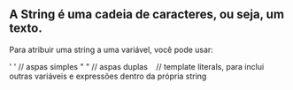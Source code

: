 ## A String é uma cadeia de caracteres, ou seja, um texto.
Para atribuir uma string a uma variável, você pode usar:

' ' // aspas simples
" " // aspas duplas
` ` // template literals, para inclui outras variáveis e expressões dentro da própria string
    <script src="./index.js">console.log('Matheus Quirino')>
    console.log('Matheus Quirino ${1+}')><script>


## Number,O Number é um dado do tipo número. Ele pode ser inteiro ou real (float):
- NaN - Not a Number - usado para representar um dado que não é número. Exemplo:
- Infinity é um valor simbólico que representa o inifinito. Precisa ser declarado com o ‘I’ maiúsculo.
let age = 12
// age é um número inteiro
let age = 12
// age é um número inteiro
- let notANumber = (25 * "casa")
// notANumber = NaN, pois é impossível multiplicar um número por uma string alfanumérica
- let numberInfinity = (42 / 0)
// numberInfinity = Infinity


## Boolean
# Dados do tipo Boolean representam uma entidade lógica e podem ser true (verdadeiro) ou false
(falso).
Exemplo:
- let weekend = false


## undefined 
# O valor undefined é atribuído automaticamente para uma variável que não tem atribuição no programa.
- Indefinido
Exemplo:
let appointment
//como nenhum valor for atribuído, appointment recebe undefined

# Null
- Nullo
* Objeto que não possui nada dentro
* diferente de indefinido


## Object
# Dados do tipo Object são objetos e possuem atributos (propriedades) e métodos (funcionalidades).
Object é declarado da seguinte forma:
// aqui criamos um Object copo
const copo = {
material: "vidro"
, //atributo String
capacidade: 250, // atributo Number
cheio: function() {
// aqui podemos declarar uma função/método que será atribuído ao Object
}
}

## Array
# Um dado do tipo Array representa um agrupamento de dados em forma de lista.
Um Array pode ser declarado da seguinte forma:
// aqui criamos um Array shoppingList
const shoppingList = [
"leite"
,
"ovos"
,
"chocolate"
,
2,
3,
]


## Dados Primitivos
# Não sofre alteração

* String
* Number
* Booolen
* undefined
* Symbol
*  BigInt

## Estruturais

* Object
            * Array
            * Map
            * Set
            * Date
            * ...
 * Function           